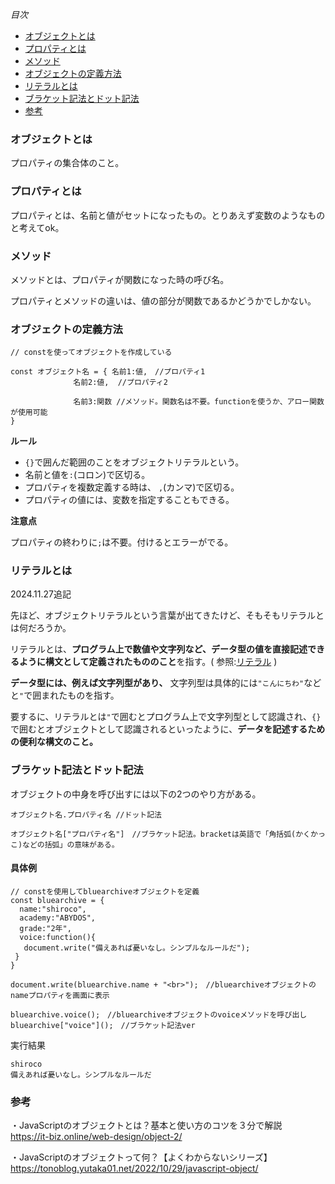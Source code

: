 *目次*
* [オブジェクトとは](#オブジェクトとは)
* [プロパティとは](#プロパティとは)
* [メソッド](#メソッド)
* [オブジェクトの定義方法](#オブジェクトの定義方法)
* [リテラルとは](#リテラルとは)
* [ブラケット記法とドット記法](#ブラケット記法とドット記法)
* [参考](#参考)

### オブジェクトとは

プロパティの集合体のこと。

### プロパティとは

プロパティとは、名前と値がセットになったもの。とりあえず変数のようなものと考えてok。

### メソッド

メソッドとは、プロパティが関数になった時の呼び名。

プロパティとメソッドの違いは、値の部分が関数であるかどうかでしかない。

### オブジェクトの定義方法

```
// constを使ってオブジェクトを作成している

const オブジェクト名 = { 名前1:値,　//プロパティ1　
              名前2:値,  //プロパティ2

              名前3:関数 //メソッド。関数名は不要。functionを使うか、アロー関数が使用可能
}
```

**ルール**

* `{}`で囲んだ範囲のことをオブジェクトリテラルという。
* 名前と値を`:`(コロン)で区切る。
* プロパティを複数定義する時は、 `,`(カンマ)で区切る。
* プロパティの値には、変数を指定することもできる。

**注意点**

プロパティの終わりに`;`は不要。付けるとエラーがでる。

### リテラルとは
2024.11.27追記

先ほど、オブジェクトリテラルという言葉が出てきたけど、そもそもリテラルとは何だろうか。

リテラルとは、**プログラム上で数値や文字列など、データ型の値を直接記述できるように構文として定義されたもののこと**を指す。( 参照:[リテラル](https://jsprimer.net/basic/data-type/#literal) )

**データ型には、例えば文字列型があり、** 文字列型は具体的には`"こんにちわ"`などと`"`で囲まれたものを指す。

要するに、リテラルとは`"`で囲むとプログラム上で文字列型として認識され、`{}`で囲むとオブジェクトとして認識されるといったように、**データを記述するための便利な構文のこと。**

### ブラケット記法とドット記法

オブジェクトの中身を呼び出すには以下の2つのやり方がある。

```
オブジェクト名.プロパティ名 //ドット記法

オブジェクト名["プロパティ名"]　//ブラケット記法。bracketは英語で「角括弧(かくかっこ)などの括弧」の意味がある。
```

#### 具体例

```
// constを使用してbluearchiveオブジェクトを定義
const bluearchive = {
  name:"shiroco",
  academy:"ABYDOS",
  grade:"2年",
  voice:function(){
   document.write("備えあれば憂いなし。シンプルなルールだ");
 } 
}

document.write(bluearchive.name + "<br>");　//bluearchiveオブジェクトのnameプロパティを画面に表示

bluearchive.voice();　//bluearchiveオブジェクトのvoiceメソッドを呼び出し
bluearchive["voice"]();　//ブラケット記法ver
```

実行結果
```
shiroco
備えあれば憂いなし。シンプルなルールだ 
```

### 参考
・JavaScriptのオブジェクトとは？基本と使い方のコツを３分で解説  
https://it-biz.online/web-design/object-2/

・JavaScriptのオブジェクトって何？【よくわからないシリーズ】  
https://tonoblog.yutaka01.net/2022/10/29/javascript-object/
